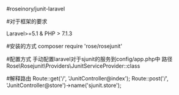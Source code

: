 #roseinory/junit-laravel

#对于框架的要求

Laravel>=5.1 & PHP > 7.1.3

#安装的方式
composer require 'rose/rosejunit'

#配置方式
手动配置laravel对于sjunit的服务到config/app.php中
路径 Rose\Rosejunit\Providers\JunitServiceProvider::class

#解释路由
Route::get('/', 'JunitController@index');
Route::post('/', 'JunitController@store')->name('sjunit.store');
